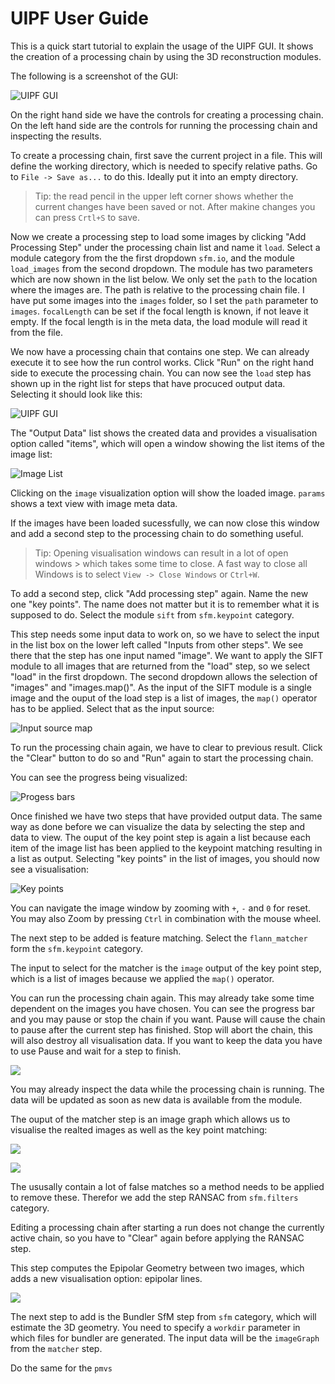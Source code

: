 UIPF User Guide
===============

This is a quick start tutorial to explain the usage of the UIPF GUI.
It shows the creation of a processing chain by using the 3D reconstruction modules.

The following is a screenshot of the GUI:

![UIPF GUI](images/gui.png)

On the right hand side we have the controls for creating a processing chain. On the left hand side are the controls for running the processing chain and inspecting the results.

To create a processing chain, first save the current project in a file.
This will define the working directory, which is needed to specify relative paths. Go to `File -> Save as...` to do this. Ideally put it into an empty directory.

> Tip: the read pencil in the upper left corner shows whether the current changes have been saved or not. After makine changes you can press `Crtl+S` to save.

Now we create a processing step to load some images by clicking "Add Processing Step" under the processing chain list and name it `load`.
Select a module category from the the first dropdown `sfm.io`, and
the module `load_images` from the second dropdown.
The module has two parameters which are now shown in the list below.
We only set the `path` to the location where the images are. The path is relative to the processing chain file. I have put some images into the `images` folder, so I set the `path` parameter to `images`.
`focalLength` can be set if the focal length is known, if not leave it empty. If the focal length is in the meta data, the load module will read it from the file.

We now have a processing chain that contains one step. We can already execute it to see how the run control works. Click "Run" on the right hand side to execute the processing chain. You can now see the `load` step has shown up in the right list for steps that have procuced output data. Selecting it should look like this:

![UIPF GUI](images/gui-first-run.png)

The "Output Data" list shows the created data and provides a visualisation option called "items", which will open a window showing the list items of the image list:

![Image List](images/gui-image-list.png)

Clicking on the `image` visualization option will show the loaded image. `params` shows a text view with image meta data.

If the images have been loaded sucessfully, we can now close this window and add a second step to the processing chain to do something useful.

> Tip: Opening visualisation windows can result in a lot of open windows > which takes some time to close. A fast way to close all Windows is to 
> select `View -> Close Windows` or `Ctrl+W`.

To add a second step, click "Add processing step" again. Name the new one "key points". The name does not matter but it is to remember what it is supposed to do. Select the module `sift` from `sfm.keypoint` category.

This step needs some input data to work on, so we have to select the input in the list box on the lower left called "Inputs from other steps".
We see there that the step has one input named "image". We want to apply the SIFT module to all images that are returned from the "load" step, so we select "load" in the first dropdown. The second dropdown allows the selection of "images" and "images.map()". As the input of the SIFT module is a single image and the ouput of the load step is a list of images, the `map()` operator has to be applied. Select that as the input source:

![Input source map](images/gui-input-source-map.png)

To run the processing chain again, we have to clear to previous result. Click the "Clear" button to do so and "Run" again to start the processing chain.

You can see the progress being visualized:

![Progess bars](images/gui-progress-bars.png)

Once finished we have two steps that have provided output data.
The same way as done before we can visualize the data by selecting the step and data to view. The ouput of the key point step is again a list
because each item of the image list has been applied to the keypoint matching resulting in a list as output.
Selecting "key points" in the list of images, you should now see a visualisation:

![Key points](images/gui-keypoints.png)

You can navigate the image window by zooming with `+`, `-` and `0` for reset. You may also Zoom by pressing `Ctrl` in combination with the mouse wheel.

The next step to be added is feature matching. Select the `flann_matcher` form the `sfm.keypoint` category.

The input to select for the matcher is the `image` output of the key point step, which is a list of images because we applied the `map()` operator.

You can run the processing chain again. This may already take some time dependent on the images you have chosen. You can see the progress bar and you may pause or stop the chain if you want.
Pause will cause the chain to pause after the current step has finished.
Stop will abort the chain, this will also destroy all visualisation data. If you want to keep the data you have to use Pause and wait for a step to finish.

![](images/gui-matcher.png)

You may already inspect the data while the processing chain is running.
The data will be updated as soon as new data is available from the module.

The ouput of the matcher step is an image graph which allows us to visualise the realted images as well as the key point matching:

![](images/gui-keypoint-matches.png)

![](images/gui-graph.png)

The ususally contain a lot of false matches so a method needs to be applied to remove these. Therefor we add the step RANSAC from `sfm.filters` category.

Editing a processing chain after starting a run does not change the currently active chain, so you have to "Clear" again before applying the RANSAC step.

This step computes the Epipolar Geometry between two images, which adds a new visualisation option: epipolar lines.

![](images/gui-epipolar-lines.png)
 
 The next step to add is the Bundler SfM step from `sfm` category, which will estimate the 3D geometry. You need to specify a `workdir` parameter in which files for bundler are generated.
 The input data will be the `imageGraph` from the `matcher` step.
 
 Do the same for the `pmvs`
 
 
 
  

